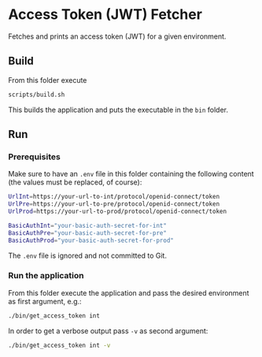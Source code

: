 # Access Token (JWT) Fetcher

Fetches and prints an access token (JWT) for a given environment.

## Build

From this folder execute

```bash
scripts/build.sh
```

This builds the application and puts the executable in the `bin` folder.

## Run

### Prerequisites

Make sure to have an `.env` file in this folder containing the following content (the values must be replaced, of course):

```bash
UrlInt=https://your-url-to-int/protocol/openid-connect/token
UrlPre=https://your-url-to-pre/protocol/openid-connect/token
UrlProd=https://your-url-to-prod/protocol/openid-connect/token

BasicAuthInt="your-basic-auth-secret-for-int"
BasicAuthPre="your-basic-auth-secret-for-pre"
BasicAuthProd="your-basic-auth-secret-for-prod"
```

The `.env` file is ignored and not committed to Git.

### Run the application

From this folder execute the application and pass the desired environment as first argument, e.g.:

```bash
./bin/get_access_token int
```

In order to get a verbose output pass `-v` as second argument:

```bash
./bin/get_access_token int -v
```
